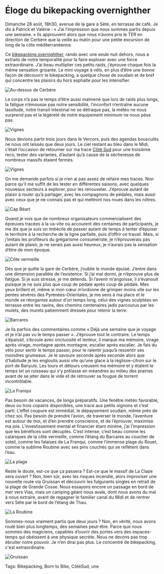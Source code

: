 # Éloge du bikepacking overnighther

Dimanche 28 août, 18h30, avenue de la gare à Sète, en terrasse de café. Je dis à Patrick et Valérie : « J’ai l’impression que nous sommes partis depuis une semaine. » Ils approuvent alors que nous n’avons pris le TER en direction de Cerbère que la veille au matin pour une petite excursion de long de la côte méditerranéenne.

Ce [bikepacking overnighther](https://bikepacking.com/overnighters/), rando avec une seule nuit dehors, nous a extraits de notre temporalité pour la faire exploser avec une force extraordinaire. J’ai beau multiplier ces petits raids, j’éprouve chaque fois la même sensation grisante. Le mini voyage à vélo, en plus d’être une bonne façon de découvrir le bikepacking, a quelque chose de soudain et de bref qui concentre les plaisirs du hors asphalte pour les intensifier.

![Au-dessus de Cerbère](https://tcrouzet.com/images_tc/2022/08/IMG_8808.jpeg)

Le corps n’a pas le temps d’être aussi malmené que lors de raids plus longs, la fatigue n’émousse pas notre sensibilité, l’inconfort n’entraîne aucune lassitude, notre transit intestinal ne se détraque pas, la météo ne nous surprend pas et la légèreté de notre équipement minimum ne nous pèse pas.

![Vignes](https://tcrouzet.com/images_tc/2022/08/IMG_8813.jpeg)

Nous devions partir trois jours dans le Vercors, puis des agendas bousculés ne nous ont laissés que deux jours. Le ciel restant au bleu dans le Midi, c’était l’occasion de retourner sur ma trace [Côté Sud](https://tcrouzet.com/cote-sud/) pour une troisième reco, tester des variantes, d’autant qu’à cause de la sécheresse de nombreux massifs étaient fermés.

![Vignes](https://tcrouzet.com/images_tc/2022/08/IMG_8851.jpeg)

On me demande parfois si je n’en ai pas assez de refaire mes traces. Non parce qu’il me suffit de les tester en différentes saisons, avec quelques nouveaux secteurs à explorer, pour les renouveler. J’éprouve autant de plaisir à rouler qu’à partager, avec les compagnons de pédales, mais aussi avec ceux que je ne connais pas et qui mettront nos roues dans les nôtres.

![Cap Béart](https://tcrouzet.com/images_tc/2022/08/IMG_8865.jpeg)

Quand je vois que de nombreux organisateurs commercialisent des épreuves tracées à la va-vite où accourent des centaines de participants, je me dis que je suis un imbécile de passer autant de temps à tenter d’épuiser le territoire à la recherche de la ligne parfaite, puis d’offrir ce travail. Mais, si j’imitais les profiteurs du grégarisme consumériste, je n’éprouverais pas autant de plaisir, je ne serais pas aussi heureux, je n’aurais pas la sensation d’être de mon époque.

![Côte vermeille](https://tcrouzet.com/images_tc/2022/08/IMG_8871.jpeg)

Dès que je quitte la gare de Cerbère, j’oublie le monde épuisé. J’entre dans une dimension parallèle de l’existence. Si j’ai mal dormi, je n’éprouve plus de fatigue. Si je suis stressé, je me détends. Si l’avenir m’angoisse, il s’évanouit puisque je ne suis plus que coup de pédale après coup de pédale. Mes yeux brillent et, même si mon cœur m’ordonne de grimper moins vite sur les pentes sévères des Pyrénées-Orientales, je me sens à ma place et le monde se réorganise autour d’un temps long, celui des vignes sculptées en terrasse entre les ravins, des chemins centenaires jadis parcourus par les mulets, des murets patiemment dressés pour retenir la terre.

![Barcares](https://tcrouzet.com/images_tc/2022/08/IMG_8961.jpeg)

Je lis parfois des commentaires comme « Déjà une semaine que je voyage et je n’ai pas vu le temps passer ». J’éprouve tout le contraire. Le temps s’épaissit, s’écoule avec onctuosité et lenteur, il marque ma mémoire, virage après virage, montagne après montagne, escalier après escalier. Je fais du vélo pour sentir le temps passer, pour le ralentir jusqu’à ressentir ses moindres grumeaux. Je le savoure seconde après seconde alors que d’habitude je les engloutis aussi vite qu’une glace à la réglisse-citron sur le port de Banyuls. Les tours et détours creusent ma mémoire et y étalent le temps tel un ruisseau qui s’y prélasse en méandres au milieu des prairies avant de se jeter dans le vide et de retrouver sa fougue de torrent incontrôlable.

![La Franqui](https://tcrouzet.com/images_tc/2022/08/IMG_9019.jpeg)

Pas besoin de vacances, de longs préparatifs. Une fenêtre météo favorable, deux ou trois copains disponibles, une trace aux petits oignons et c’est parti. L’effet coupure est immédiat, le dépaysement soudain, même près de chez soi. Pas besoin de prendre l’avion, de traverser le monde, l’aventure est autour de moi, et d’en prendre conscience, et de l’éprouver, maximise ma joie. L’investissement mental et financier étant minime, j’ai l’impression que les bénéfices sont décuplés. C’est intense, c’est beau comme les calanques de la côte vermeille, comme l’étang du Barcares au coucher de soleil, comme les falaises de La Franqui, comme l’immense plage du Rouet, comme la sublime Roubine avec ses pins couchés qui se reflètent dans l’eau.

![La plage](https://tcrouzet.com/images_tc/2022/08/IMG_9022.jpeg)

Reste le doute, est-ce que ça passera ? Est-ce que le massif de La Clape sera ouvert ? Non, bien sûr, avec les risques incendie, alors improviser une nouvelle route via Gruissan et découvrir les fulgurants singles en retrait de la plage de Grande Cosse. Nous essayons encore un passage en bord de mer vers Vias, mais un camping géant nous avale, dont nous avons du mal à nous extraire, avant de regagner le familier canal du Midi et de rentrer vers Sète par le bord de l’étang de Thau.

![La Roubine](https://tcrouzet.com/images_tc/2022/08/IMG_9030.jpeg)

Sommes-nous vraiment partis que deux jours ? Non, en vérité, nous avons roulé bien plus longtemps, des semaines peut-être. Parce que nous sommes des magiciens, capables d’ouvrir des portes vers des espaces-temps qui obéissent à une physique secrète. Nous ne devons pas trop ébruiter notre pouvoir. Je n’en dirai pas plus. Le concentré de bikepacking, c'est extraordinaire.

![Gruissan](https://tcrouzet.com/images_tc/2022/08/IMG_9040.jpeg)



Tags: Bikepacking, Born to Bike, CôtéSud, une